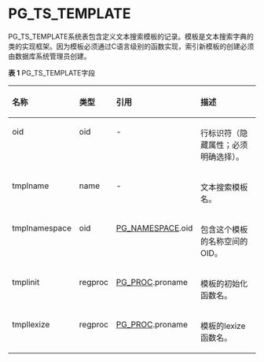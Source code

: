# PG\_TS\_TEMPLATE<a name="ZH-CN_TOPIC_0242385854"></a>

PG\_TS\_TEMPLATE系统表包含定义文本搜索模板的记录。模板是文本搜索字典的类的实现框架。因为模板必须通过C语言级别的函数实现，索引新模板的创建必须由数据库系统管理员创建。

**表 1**  PG\_TS\_TEMPLATE字段

<a name="zh-cn_topic_0237122326_zh-cn_topic_0059778577_t0bd1d6a1bf6449d1bc9fd14b6b748e53"></a>
<table><thead align="left"><tr id="zh-cn_topic_0237122326_zh-cn_topic_0059778577_rb3d06bb9fb354bd4ba6bd922b2309cbf"><th class="cellrowborder" valign="top" width="21.05%" id="mcps1.2.5.1.1"><p id="zh-cn_topic_0237122326_zh-cn_topic_0059778577_a63a9f3952da642d696c90f617bf04cb8"><a name="zh-cn_topic_0237122326_zh-cn_topic_0059778577_a63a9f3952da642d696c90f617bf04cb8"></a><a name="zh-cn_topic_0237122326_zh-cn_topic_0059778577_a63a9f3952da642d696c90f617bf04cb8"></a>名称</p>
</th>
<th class="cellrowborder" valign="top" width="11.09%" id="mcps1.2.5.1.2"><p id="zh-cn_topic_0237122326_zh-cn_topic_0059778577_ad23ee962a1f34210a540ddb3880daeb1"><a name="zh-cn_topic_0237122326_zh-cn_topic_0059778577_ad23ee962a1f34210a540ddb3880daeb1"></a><a name="zh-cn_topic_0237122326_zh-cn_topic_0059778577_ad23ee962a1f34210a540ddb3880daeb1"></a>类型</p>
</th>
<th class="cellrowborder" valign="top" width="28.01%" id="mcps1.2.5.1.3"><p id="zh-cn_topic_0237122326_zh-cn_topic_0059778577_a5d684c3996dd49199738650835b9e1d0"><a name="zh-cn_topic_0237122326_zh-cn_topic_0059778577_a5d684c3996dd49199738650835b9e1d0"></a><a name="zh-cn_topic_0237122326_zh-cn_topic_0059778577_a5d684c3996dd49199738650835b9e1d0"></a>引用</p>
</th>
<th class="cellrowborder" valign="top" width="39.85%" id="mcps1.2.5.1.4"><p id="zh-cn_topic_0237122326_zh-cn_topic_0059778577_a8ffb5df8a3e74097a9a82eb1e8b3ead9"><a name="zh-cn_topic_0237122326_zh-cn_topic_0059778577_a8ffb5df8a3e74097a9a82eb1e8b3ead9"></a><a name="zh-cn_topic_0237122326_zh-cn_topic_0059778577_a8ffb5df8a3e74097a9a82eb1e8b3ead9"></a>描述</p>
</th>
</tr>
</thead>
<tbody><tr id="zh-cn_topic_0237122326_zh-cn_topic_0059778577_r5bee00ab6b28463799354f3ab6b599bc"><td class="cellrowborder" valign="top" width="21.05%" headers="mcps1.2.5.1.1 "><p id="zh-cn_topic_0237122326_zh-cn_topic_0059778577_aa6599e280b1545f090a0fabd2ff437fc"><a name="zh-cn_topic_0237122326_zh-cn_topic_0059778577_aa6599e280b1545f090a0fabd2ff437fc"></a><a name="zh-cn_topic_0237122326_zh-cn_topic_0059778577_aa6599e280b1545f090a0fabd2ff437fc"></a>oid</p>
</td>
<td class="cellrowborder" valign="top" width="11.09%" headers="mcps1.2.5.1.2 "><p id="zh-cn_topic_0237122326_zh-cn_topic_0059778577_a19f92bd4135444c089d71467bf3ab28b"><a name="zh-cn_topic_0237122326_zh-cn_topic_0059778577_a19f92bd4135444c089d71467bf3ab28b"></a><a name="zh-cn_topic_0237122326_zh-cn_topic_0059778577_a19f92bd4135444c089d71467bf3ab28b"></a>oid</p>
</td>
<td class="cellrowborder" valign="top" width="28.01%" headers="mcps1.2.5.1.3 "><p id="zh-cn_topic_0237122326_zh-cn_topic_0059778577_a105b0b1ac9f1433bbe69bab373d28480"><a name="zh-cn_topic_0237122326_zh-cn_topic_0059778577_a105b0b1ac9f1433bbe69bab373d28480"></a><a name="zh-cn_topic_0237122326_zh-cn_topic_0059778577_a105b0b1ac9f1433bbe69bab373d28480"></a>-</p>
</td>
<td class="cellrowborder" valign="top" width="39.85%" headers="mcps1.2.5.1.4 "><p id="zh-cn_topic_0237122326_zh-cn_topic_0059778577_a1c7c16db67e84e79bf23f57b39ea1bb8"><a name="zh-cn_topic_0237122326_zh-cn_topic_0059778577_a1c7c16db67e84e79bf23f57b39ea1bb8"></a><a name="zh-cn_topic_0237122326_zh-cn_topic_0059778577_a1c7c16db67e84e79bf23f57b39ea1bb8"></a>行标识符（隐藏属性；必须明确选择）。</p>
</td>
</tr>
<tr id="zh-cn_topic_0237122326_zh-cn_topic_0059778577_r6d7544492f1a4ef8826e43bf7dbcdeb4"><td class="cellrowborder" valign="top" width="21.05%" headers="mcps1.2.5.1.1 "><p id="zh-cn_topic_0237122326_zh-cn_topic_0059778577_add9f03b81fb548a0b5adfe19d055dd86"><a name="zh-cn_topic_0237122326_zh-cn_topic_0059778577_add9f03b81fb548a0b5adfe19d055dd86"></a><a name="zh-cn_topic_0237122326_zh-cn_topic_0059778577_add9f03b81fb548a0b5adfe19d055dd86"></a>tmplname</p>
</td>
<td class="cellrowborder" valign="top" width="11.09%" headers="mcps1.2.5.1.2 "><p id="zh-cn_topic_0237122326_zh-cn_topic_0059778577_ab0b4da877afb4de59a650cb98df39c23"><a name="zh-cn_topic_0237122326_zh-cn_topic_0059778577_ab0b4da877afb4de59a650cb98df39c23"></a><a name="zh-cn_topic_0237122326_zh-cn_topic_0059778577_ab0b4da877afb4de59a650cb98df39c23"></a>name</p>
</td>
<td class="cellrowborder" valign="top" width="28.01%" headers="mcps1.2.5.1.3 "><p id="zh-cn_topic_0237122326_zh-cn_topic_0059778577_a7157d8849340447a949f7fdf263a418e"><a name="zh-cn_topic_0237122326_zh-cn_topic_0059778577_a7157d8849340447a949f7fdf263a418e"></a><a name="zh-cn_topic_0237122326_zh-cn_topic_0059778577_a7157d8849340447a949f7fdf263a418e"></a>-</p>
</td>
<td class="cellrowborder" valign="top" width="39.85%" headers="mcps1.2.5.1.4 "><p id="zh-cn_topic_0237122326_zh-cn_topic_0059778577_a81d5463e6bb644c09459cb764b8575b0"><a name="zh-cn_topic_0237122326_zh-cn_topic_0059778577_a81d5463e6bb644c09459cb764b8575b0"></a><a name="zh-cn_topic_0237122326_zh-cn_topic_0059778577_a81d5463e6bb644c09459cb764b8575b0"></a>文本搜索模板名。</p>
</td>
</tr>
<tr id="zh-cn_topic_0237122326_zh-cn_topic_0059778577_rc2ded3066ec94b398b03e597a40712bb"><td class="cellrowborder" valign="top" width="21.05%" headers="mcps1.2.5.1.1 "><p id="zh-cn_topic_0237122326_zh-cn_topic_0059778577_a7e920132a7fd4d55bb50b39697e1ebd1"><a name="zh-cn_topic_0237122326_zh-cn_topic_0059778577_a7e920132a7fd4d55bb50b39697e1ebd1"></a><a name="zh-cn_topic_0237122326_zh-cn_topic_0059778577_a7e920132a7fd4d55bb50b39697e1ebd1"></a>tmplnamespace</p>
</td>
<td class="cellrowborder" valign="top" width="11.09%" headers="mcps1.2.5.1.2 "><p id="zh-cn_topic_0237122326_zh-cn_topic_0059778577_a8cc92b24edca4c689b951a57c5456660"><a name="zh-cn_topic_0237122326_zh-cn_topic_0059778577_a8cc92b24edca4c689b951a57c5456660"></a><a name="zh-cn_topic_0237122326_zh-cn_topic_0059778577_a8cc92b24edca4c689b951a57c5456660"></a>oid</p>
</td>
<td class="cellrowborder" valign="top" width="28.01%" headers="mcps1.2.5.1.3 "><p id="zh-cn_topic_0237122326_zh-cn_topic_0059778577_a95dcf17152134d739b1bd9e9846e619a"><a name="zh-cn_topic_0237122326_zh-cn_topic_0059778577_a95dcf17152134d739b1bd9e9846e619a"></a><a name="zh-cn_topic_0237122326_zh-cn_topic_0059778577_a95dcf17152134d739b1bd9e9846e619a"></a><a href="PG_NAMESPACE.md#ZH-CN_TOPIC_0242385828">PG_NAMESPACE</a>.oid</p>
</td>
<td class="cellrowborder" valign="top" width="39.85%" headers="mcps1.2.5.1.4 "><p id="zh-cn_topic_0237122326_zh-cn_topic_0059778577_a3a989c8f54a7453dac349da0a8acc094"><a name="zh-cn_topic_0237122326_zh-cn_topic_0059778577_a3a989c8f54a7453dac349da0a8acc094"></a><a name="zh-cn_topic_0237122326_zh-cn_topic_0059778577_a3a989c8f54a7453dac349da0a8acc094"></a>包含这个模板的名称空间的OID。</p>
</td>
</tr>
<tr id="zh-cn_topic_0237122326_zh-cn_topic_0059778577_r34e95fa17c8e4b2a96f15d5829882681"><td class="cellrowborder" valign="top" width="21.05%" headers="mcps1.2.5.1.1 "><p id="zh-cn_topic_0237122326_zh-cn_topic_0059778577_aac8e350958df4c53a975aa6c4aa885b3"><a name="zh-cn_topic_0237122326_zh-cn_topic_0059778577_aac8e350958df4c53a975aa6c4aa885b3"></a><a name="zh-cn_topic_0237122326_zh-cn_topic_0059778577_aac8e350958df4c53a975aa6c4aa885b3"></a>tmplinit</p>
</td>
<td class="cellrowborder" valign="top" width="11.09%" headers="mcps1.2.5.1.2 "><p id="zh-cn_topic_0237122326_zh-cn_topic_0059778577_a112a784b3b664eeea6630faa29837bb5"><a name="zh-cn_topic_0237122326_zh-cn_topic_0059778577_a112a784b3b664eeea6630faa29837bb5"></a><a name="zh-cn_topic_0237122326_zh-cn_topic_0059778577_a112a784b3b664eeea6630faa29837bb5"></a>regproc</p>
</td>
<td class="cellrowborder" valign="top" width="28.01%" headers="mcps1.2.5.1.3 "><p id="zh-cn_topic_0237122326_zh-cn_topic_0059778577_a028841cfca124566bb2418112fc11fad"><a name="zh-cn_topic_0237122326_zh-cn_topic_0059778577_a028841cfca124566bb2418112fc11fad"></a><a name="zh-cn_topic_0237122326_zh-cn_topic_0059778577_a028841cfca124566bb2418112fc11fad"></a><a href="PG_PROC.md">PG_PROC</a>.proname</p>
</td>
<td class="cellrowborder" valign="top" width="39.85%" headers="mcps1.2.5.1.4 "><p id="zh-cn_topic_0237122326_zh-cn_topic_0059778577_a770170f3d7964a81abe569dee85b498b"><a name="zh-cn_topic_0237122326_zh-cn_topic_0059778577_a770170f3d7964a81abe569dee85b498b"></a><a name="zh-cn_topic_0237122326_zh-cn_topic_0059778577_a770170f3d7964a81abe569dee85b498b"></a>模板的初始化函数名。</p>
</td>
</tr>
<tr id="zh-cn_topic_0237122326_zh-cn_topic_0059778577_r18fdb5cdc2534720b2c7d827b944b8f0"><td class="cellrowborder" valign="top" width="21.05%" headers="mcps1.2.5.1.1 "><p id="zh-cn_topic_0237122326_zh-cn_topic_0059778577_a50b26211d17349acbf12046acad19b51"><a name="zh-cn_topic_0237122326_zh-cn_topic_0059778577_a50b26211d17349acbf12046acad19b51"></a><a name="zh-cn_topic_0237122326_zh-cn_topic_0059778577_a50b26211d17349acbf12046acad19b51"></a>tmpllexize</p>
</td>
<td class="cellrowborder" valign="top" width="11.09%" headers="mcps1.2.5.1.2 "><p id="zh-cn_topic_0237122326_zh-cn_topic_0059778577_a78f739058ba44eb295fd7024ca86f2bc"><a name="zh-cn_topic_0237122326_zh-cn_topic_0059778577_a78f739058ba44eb295fd7024ca86f2bc"></a><a name="zh-cn_topic_0237122326_zh-cn_topic_0059778577_a78f739058ba44eb295fd7024ca86f2bc"></a>regproc</p>
</td>
<td class="cellrowborder" valign="top" width="28.01%" headers="mcps1.2.5.1.3 "><p id="zh-cn_topic_0237122326_zh-cn_topic_0059778577_a842ca8d82c8744a0af68dd837d38435a"><a name="zh-cn_topic_0237122326_zh-cn_topic_0059778577_a842ca8d82c8744a0af68dd837d38435a"></a><a name="zh-cn_topic_0237122326_zh-cn_topic_0059778577_a842ca8d82c8744a0af68dd837d38435a"></a><a href="PG_PROC.md">PG_PROC</a>.proname</p>
</td>
<td class="cellrowborder" valign="top" width="39.85%" headers="mcps1.2.5.1.4 "><p id="zh-cn_topic_0237122326_zh-cn_topic_0059778577_a7c4bc4d4e02a415e8c7afa2d68522da1"><a name="zh-cn_topic_0237122326_zh-cn_topic_0059778577_a7c4bc4d4e02a415e8c7afa2d68522da1"></a><a name="zh-cn_topic_0237122326_zh-cn_topic_0059778577_a7c4bc4d4e02a415e8c7afa2d68522da1"></a>模板的lexize函数名。</p>
</td>
</tr>
</tbody>
</table>

